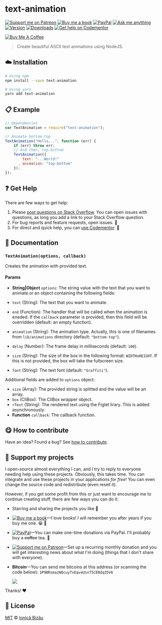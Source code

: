 <!-- Please do not edit this file. Edit the `blah` field in the `package.json` instead. If in doubt, open an issue. -->


















# text-animation

 [![Support me on Patreon][badge_patreon]][patreon] [![Buy me a book][badge_amazon]][amazon] [![PayPal][badge_paypal_donate]][paypal-donations] [![Ask me anything](https://img.shields.io/badge/ask%20me-anything-1abc9c.svg)](https://github.com/IonicaBizau/ama) [![Version](https://img.shields.io/npm/v/text-animation.svg)](https://www.npmjs.com/package/text-animation) [![Downloads](https://img.shields.io/npm/dt/text-animation.svg)](https://www.npmjs.com/package/text-animation) [![Get help on Codementor](https://cdn.codementor.io/badges/get_help_github.svg)](https://www.codementor.io/@johnnyb?utm_source=github&utm_medium=button&utm_term=johnnyb&utm_campaign=github)

<a href="https://www.buymeacoffee.com/H96WwChMy" target="_blank"><img src="https://www.buymeacoffee.com/assets/img/custom_images/yellow_img.png" alt="Buy Me A Coffee"></a>







> Create beautiful ASCII text animations using NodeJS.

















## :cloud: Installation

```sh
# Using npm
npm install --save text-animation

# Using yarn
yarn add text-animation
```













## :clipboard: Example



```js
// Dependencies
var TextAnimation = require("text-animation");

// Animate bottom-top
TextAnimation("Hello...", function (err) {
    if (err) throw err;
    // And then, top-bottom
    TextAnimation({
        text: "...World!"
      , animation: "top-bottom"
    });
});
```












## :question: Get Help

There are few ways to get help:



 1. Please [post questions on Stack Overflow](https://stackoverflow.com/questions/ask). You can open issues with questions, as long you add a link to your Stack Overflow question.
 2. For bug reports and feature requests, open issues. :bug:
 3. For direct and quick help, you can [use Codementor](https://www.codementor.io/johnnyb). :rocket:







## :memo: Documentation


### `TextAnimation(options, callback)`
Creates the animation with provided text.

#### Params

- **String|Object** `options`: The string value with the text that you want to animate or an object containing the following fields:

 - `text` (String): The text that you want to animate.

 - `end` (Function): The handler that will be called when the animation
   is eneded. If the `callback` parameter is provided, then this
   field will be overridden (default: an empty function).

 - `animation` (String): The animation type. Actually, this is one of
   filenames from `lib/animations` directory (default: `"bottom-top"`).

 - `delay` (Number): The frame delay in milliseconds (default: `100`).

 - `size` (String): The size of the box in the following format: `WIDTHxHEIGHT`.
    If this is not provided, the box will take the fullscreen size.

 - `font` (String): The text font (default: `"Graffiti"`).

 Additional fields are added to `options` object:

 - `size` (Array): The provided string is splitted and the value will be an array.
 - `box` (CliBox): The CliBox wrapper object.
 - `rText` (String): The rendered text using the Figlet lirary. This is added asynchronously.
- **Function** `callback`: The callback function.














## :yum: How to contribute
Have an idea? Found a bug? See [how to contribute][contributing].


## :sparkling_heart: Support my projects
I open-source almost everything I can, and I try to reply to everyone needing help using these projects. Obviously,
this takes time. You can integrate and use these projects in your applications *for free*! You can even change the source code and redistribute (even resell it).

However, if you get some profit from this or just want to encourage me to continue creating stuff, there are few ways you can do it:


 - Starring and sharing the projects you like :rocket:
 - [![Buy me a book][badge_amazon]][amazon]—I love books! I will remember you after years if you buy me one. :grin: :book:
 - [![PayPal][badge_paypal]][paypal-donations]—You can make one-time donations via PayPal. I'll probably buy a ~~coffee~~ tea. :tea:
 - [![Support me on Patreon][badge_patreon]][patreon]—Set up a recurring monthly donation and you will get interesting news about what I'm doing (things that I don't share with everyone).
 - **Bitcoin**—You can send me bitcoins at this address (or scanning the code below): `1P9BRsmazNQcuyTxEqveUsnf5CERdq35V6`

    ![](https://i.imgur.com/z6OQI95.png)


Thanks! :heart:
























## :scroll: License

[MIT][license] © [Ionică Bizău][website]






[license]: /LICENSE
[website]: https://ionicabizau.net
[contributing]: /CONTRIBUTING.md
[docs]: /DOCUMENTATION.md
[badge_patreon]: https://ionicabizau.github.io/badges/patreon.svg
[badge_amazon]: https://ionicabizau.github.io/badges/amazon.svg
[badge_paypal]: https://ionicabizau.github.io/badges/paypal.svg
[badge_paypal_donate]: https://ionicabizau.github.io/badges/paypal_donate.svg
[patreon]: https://www.patreon.com/ionicabizau
[amazon]: http://amzn.eu/hRo9sIZ
[paypal-donations]: https://www.paypal.com/cgi-bin/webscr?cmd=_s-xclick&hosted_button_id=RVXDDLKKLQRJW
